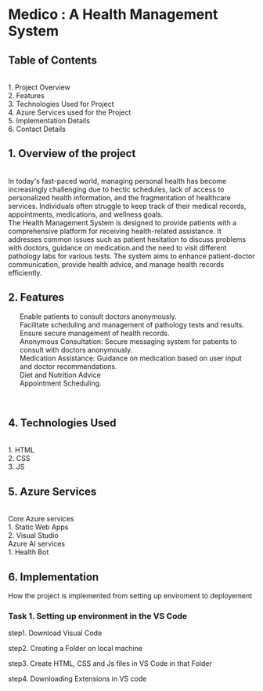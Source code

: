 <h1>Medico : A Health Management System </h1>
<h2>Table of Contents</h2><br>
1. Project Overview<br>
2. Features <br>
3. Technologies Used for Project<br>
4. Azure Services used for the Project<br>
5. Implementation Details<br>
6. Contact Details 

<h2>1. Overview of the project </h2>
<br>
In today's fast-paced world, managing personal health has become increasingly challenging due to hectic schedules, lack of access to personalized health information, and the fragmentation of healthcare services. Individuals often struggle to keep track of their medical records, appointments, medications, and wellness goals.<br>
The Health Management System is designed to provide patients with a comprehensive platform for receiving health-related assistance. It addresses common issues such as patient hesitation to discuss problems with doctors, guidance on medication.and the need to visit different pathology labs for various tests. The system aims to enhance patient-doctor communication, provide health advice, and manage health records efficiently.
<br>

<h2>2. Features</h2>
<ul>
 Enable patients to consult doctors anonymously.<br>
 Facilitate scheduling and management of pathology tests and results.<br>
 Ensure secure management of health records.<br>
 Anonymous Consultation: Secure messaging system for patients to consult with doctors anonymously.<br>
 Medication Assistance: Guidance on medication based on user input and doctor recommendations.<br>
 Diet and Nutrition Advice <br>
 Appointment Scheduling.
</ul>
<br>
<h2>4. Technologies Used</h2><br>
1. HTML <br>
2. CSS <br>
3. JS
<h2>5. Azure Services</h2><br>
Core Azure services<br>
1. Static Web Apps<br>
2. Visual Studio <br>
Azure AI services<br>
1. Health Bot
<br>
<h2>6. Implementation </h2>
How the project is implemented from setting up enviroment to deployement<br>
<h3>Task 1. Setting up environment in the VS Code</h3>

step1. Download Visual Code



step2. Creating a Folder on local machine

step3. Create HTML, CSS and Js files in VS Code in that Folder

step4. Downloading Extensions in VS code

